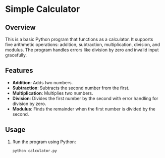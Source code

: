 # Simple Calculator

## Overview

This is a basic Python program that functions as a calculator. It supports five arithmetic operations: addition, subtraction, multiplication, division, and modulus. The program handles errors like division by zero and invalid input gracefully.

## Features

- **Addition**: Adds two numbers.
- **Subtraction**: Subtracts the second number from the first.
- **Multiplication**: Multiplies two numbers.
- **Division**: Divides the first number by the second with error handling for division by zero.
- **Modulus**: Finds the remainder when the first number is divided by the second.

## Usage

1. Run the program using Python:

   ```bash
   python calculator.py
